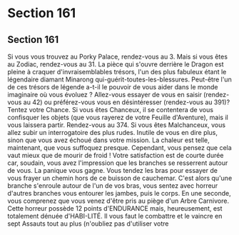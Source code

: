 # Section 161

## Section 161

Si vous vous trouvez au Porky Palace, rendez-vous au 3. Mais si
vous êtes au Zodiac, rendez-vous au 31.
La pièce qui s'ouvre derrière le Dragon est pleine à craquer
d'invraisemblables trésors, l'un des plus fabuleux étant le
légendaire diamant Minarong qui-guérit-toutes-les-blessures.
Peut-être l'un de ces trésors de légende a-t-il le pouvoir de vous
aider dans le monde imaginaire où vous évoluez ? Allez-vous
essayer de vous en saisir (rendez-vous au 42) ou préférez-vous
vous en désintéresser (rendez-vous au 391)?
Tentez votre Chance. Si vous êtes Chanceux, il se contentera de
vous confisquer les objets (que vous rayerez de votre Feuille
d'Aventure), mais il vous laissera partir. Rendez-vous au 374. Si
vous êtes Malchanceux, vous allez subir un interrogatoire des
plus rudes. Inutile de vous en dire plus, sinon que vous avez
échoué dans votre mission.
La chaleur est telle, maintenant, que vous suffoquez presque.
Cependant, vous pensez que cela vaut mieux que de mourir de
froid ! Votre satisfaction est de courte durée car, soudain, vous
avez l'impression que les branches se resserrent autour de vous.
La panique vous gagne. Vous tendez les bras pour essayer de
vous frayer un chemin hors de ce buisson de cauchemar. C'est
alors qu'une branche s'enroule autour de l'un de vos bras, vous
sentez avec horreur d'autres branches vous entourer les jambes,
puis le corps. En une seconde, vous comprenez que vous venez
d'être pris au piège d'un Arbre Carnivore. Cette horreur possède
12 points d'ENDURANCE mais, heureusement, est totalement
dénuée d'HABI-LITÉ. Il vous faut le combattre et le vaincre en
sept Assauts tout au plus (n'oubliez pas d'utiliser votre
